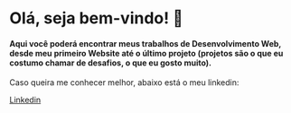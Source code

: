 # Olá, seja bem-vindo! :wave: 

#### Aqui você poderá encontrar meus trabalhos de Desenvolvimento Web, desde meu primeiro Website até o último projeto (projetos são o que eu costumo chamar de desafios, o que eu gosto muito).

Caso queira me conhecer melhor, abaixo está o meu linkedin:

[Linkedin](https://www.linkedin.com/in/edson-matheus-b5a0171ba/)



 




